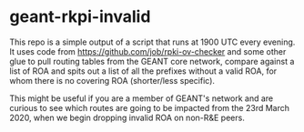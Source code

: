 # geant-rkpi-invalid



This repo is a simple output of a script that runs at 1900 UTC every evening. It uses code from https://github.com/job/rpki-ov-checker and some other glue to pull routing tables from the GEANT core network, compare against a list of ROA and spits out a list of all the prefixes without a valid ROA, for whom there is no covering ROA (shorter/less specific).

This might be useful if you are a member of GEANT's network and are curious to see which routes are going to be impacted from the 23rd March 2020, when we begin dropping invalid ROA on non-R&E peers.